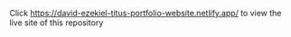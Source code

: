 Click https://david-ezekiel-titus-portfolio-website.netlify.app/ to view the live site of this repository
